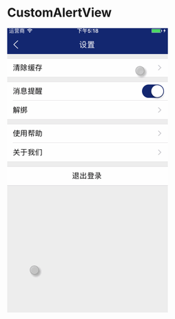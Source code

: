 # CustomAlertView
![图片](https://raw.githubusercontent.com/dongjiawang/CustomAlertView/master/images/2017-04-06.gif)
